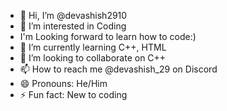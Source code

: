 - 👋 Hi, I’m @devashish2910
- 👀 I’m interested in Coding
- I'm Looking forward to learn how to code:)
- 🌱 I’m currently learning C++, HTML
- 💞️ I’m looking to collaborate on C++
- 📫 How to reach me @devashish_29 on Discord
- 😄 Pronouns: He/Him
- ⚡ Fun fact: New to coding

<!---
devashish2910/devashish2910 is a ✨ special ✨ repository because its `README.md` (this file) appears on your GitHub profile.
You can click the Preview link to take a look at your changes.
--->
